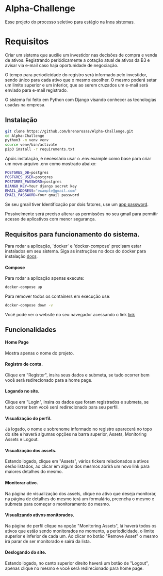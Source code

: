 # Alpha-Challenge

Esse projeto do processo seletivo para estágio na Inoa sistemas.

# Requisitos

Criar um sistema que auxilie um investidor nas decisões de compra e venda de ativos. Registrando periódicamente a cotação atual de ativos da B3 e avisar via e-mail caso haja oportunidade de negociação.

O tempo para periodicidade do registro será informado pelo investidor, sendo único para cada ativo que o mesmo escolher. O mesmo poderá setar um limite superior e um inferior, que ao serem cruzados um e-mail será enviado para e-mail registrado.

O sistema foi feito em Python com Django visando conhecer as tecnologias usadas na empresa.

## Instalação

```bash
git clone https://github.com/brenorosas/Alpha-Challenge.git
cd Alpha-Challenge
python3 -m venv venv
source venv/bin/activate
pip3 install -r requirements.txt
```

Apóis instalação, é necessário usar o .env.example como base para criar um novo arquivo .env como mostrado abaixo:

```bash
POSTGRES_DB=postgres
POSTGRES_USER=postgres
POSTGRES_PASSWORD=postgres
DJANGO_KEY=Your django secret key
EMAIL_ADDRESS="example@gmail.com"
EMAIL_PASSWORD=Your gmail password
```

Se seu gmail tiver Identificação por dois fatores, use um [app password](https://support.google.com/accounts/answer/185833).

Possivelmente será preciso alterar as permissões no seu gmail para permitir acesso de aplicativos com menor segurança.

## Requisitos para funcionamento do sistema.

Para rodar a aplicação, 'docker' e 'docker-compose' precisam estar instalados em seu sistema.
Siga as instruções no docs do docker para instalação [docs](https://docs.docker.com/compose/install/).

#### Compose

Para rodar a aplicação apenas execute:

```bash
docker-compose up
```

Para remover todos os containers em execução use:

```bash
docker-compose down -v
```

Você pode ver o website no seu navegador acessando o link [link](localhost:8000)

## Funcionalidades
#### Home Page
Mostra apenas o nome do projeto.

#### Registro de conta.
Clique em "Register", insira seus dados e submeta, se tudo ocorrer bem você será redirecionado para a home page.

#### Logando no site.
Clique em "Login", insira os dados que foram registrados e submeta, se tudo ocrrer bem você será redirecionado para seu perfil.

#### Visualização do perfil.
Já logado, o nome e sobrenome informado no registro aparecerá no topo do site e haverá algumas opções na barra superior, Assets, Monitoring Assets e Logout.

#### Visualização dos assets.
Estando logado, clique em "Assets", vários tickers relacionados a ativos serão listados, ao clicar em algum dos mesmos abrirá um novo link para maiores detalhes do mesmo.

#### Monitorar ativo.
Na página de visualização dos assets, clique no ativo que deseja monitorar, na página de detalhes do mesmo terá um formulário, preencha o mesmo e submeta para começar o monitoramento do mesmo.

#### Visualizando ativos monitorados.
Na página de perfil clique na opção "Monitoring Assets", lá haverá todos os ativos que estão sendo monitorados no momento, a periodicidade, o limite superior e inferior de cada um. Ao clicar no botão "Remove Asset" o mesmo irá parar de ser monitorado e sairá da lista.

#### Deslogando do site.
Estando logado, no canto superior direito haverá um botão de "Logout", apenas clique no mesmo e você será redirecionado para home page.
